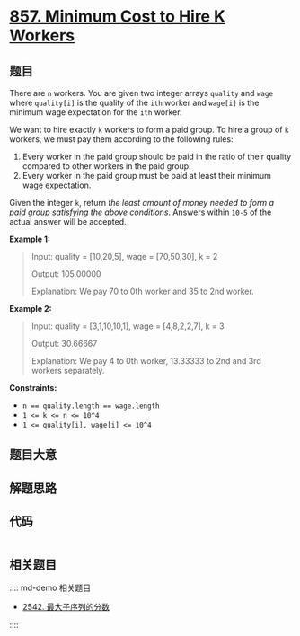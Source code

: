 # [857. Minimum Cost to Hire K Workers](https://leetcode.com/problems/minimum-cost-to-hire-k-workers/)

## 题目

There are `n` workers. You are given two integer arrays `quality` and `wage`
where `quality[i]` is the quality of the `ith` worker and `wage[i]` is the
minimum wage expectation for the `ith` worker.

We want to hire exactly `k` workers to form a paid group. To hire a group of
`k` workers, we must pay them according to the following rules:

1. Every worker in the paid group should be paid in the ratio of their quality compared to other workers in the paid group.
2. Every worker in the paid group must be paid at least their minimum wage expectation.

Given the integer `k`, return _the least amount of money needed to form a paid
group satisfying the above conditions_. Answers within `10-5` of the actual
answer will be accepted.

**Example 1:**

> Input: quality = [10,20,5], wage = [70,50,30], k = 2
>
> Output: 105.00000
>
> Explanation: We pay 70 to 0th worker and 35 to 2nd worker.

**Example 2:**

> Input: quality = [3,1,10,10,1], wage = [4,8,2,2,7], k = 3
>
> Output: 30.66667
>
> Explanation: We pay 4 to 0th worker, 13.33333 to 2nd and 3rd workers separately.

**Constraints:**

- `n == quality.length == wage.length`
- `1 <= k <= n <= 10^4`
- `1 <= quality[i], wage[i] <= 10^4`

## 题目大意

## 解题思路

## 代码

```javascript

```

## 相关题目

:::: md-demo 相关题目

- [2542. 最大子序列的分数](https://leetcode.com/problems/maximum-subsequence-score)

::::
